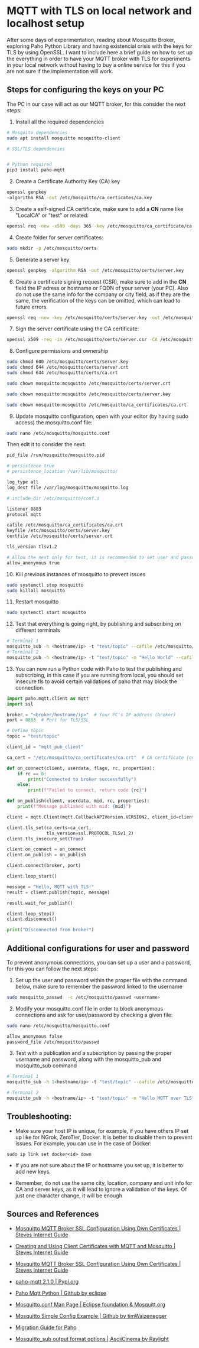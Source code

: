# MQTT with TLS on local network and localhost setup

After some days of experimentation, reading about Mosquitto Broker, exploring Paho Python Library and having existencial crisis with the keys for TLS by using OpenSSL. I want to include here a brief guide on how to set up the everything in order to have your MQTT broker with TLS for experiments in your local network without having to buy a online service for this if you are not sure if the implementation will work.

## Steps for configuring the keys on your PC

The PC in our case will act as our MQTT broker, for this consider the next steps:

1. Install all the required dependencies

~~~bash
# Mosquito dependencies
sudo apt install mosquitto mosquitto-client

# SSL/TLS dependencies


# Python required
pip3 install paho-mqtt
~~~

2. Create a Certificate Authority Key (CA) key

~~~bash
openssl genpkey 
-algorithm RSA -out /etc/mosquitto/ca_certicates/ca.key
~~~

3. Create a self-signed CA certificate, make sure to add a **CN** name like "LocalCA" or "test" or related:

~~~bash
openssl req -new -x509 -days 365 -key /etc/mosquitto/ca_certificate/ca.key -out /etc/mosquitto/certs/ca.crt
~~~

4. Create folder for server certificates:

~~~bash
sudo mkdir -p /etc/mosquitto/certs
~~~

5. Generate a server key

~~~bash
openssl genpkey -algorithm RSA -out /etc/mosquitto/certs/server.key
~~~

6. Create a certificate signing request (CSR), make sure to add in the **CN** field the IP adress or hostname or FQDN of your server (your PC). Also do not use the same info for the company or city field, as if they are the same, the verification of the keys can be omitted, which can lead to future errors.

~~~bash
openssl req -new -key /etc/mosquitto/certs/server.key -out /etc/mosquitto/certs/server.csr
~~~

7. Sign the server certificate using the CA certificate:

~~~bash
openssl x509 -req -in /etc/mosquitto/certs/server.csr -CA /etc/mosquitto/ca_certificates/ca.crt -CAkey /etc/mosquitto/certs/ca.key -CAcreateserial -out /etc/mosquitto/certs/server.crt -days 365
~~~

8. Configure permissions and ownership

~~~bash
sudo chmod 600 /etc/mosquitto/certs/server.key
sudo chmod 644 /etc/mosquitto/certs/server.crt
sudo chmod 644 /etc/mosquitto/certs/ca.crt

sudo chown mosquitto:mosquitto /etc/mosquitto/certs/server.crt

sudo chown mosquitto:mosquitto /etc/mosquitto/certs/server.key

sudo chown mosquitto:mosquitto /etc/mosquitto/ca_certificates/ca.crt
~~~

9. Update mosquitto configuration, open with your editor (by having sudo access) the mosquitto.conf file:

~~~bash
sudo nano /etc/mosquitto/mosquitto.conf
~~~

Then edit it to consider the next:

~~~bash
pid_file /run/mosquitto/mosquitto.pid

# persistence true
# persistence_location /var/lib/mosquitto/

log_type all
log_dest file /var/log/mosquitto/mosquitto.log

# include_dir /etc/mosquitto/conf.d

listener 8883
protocol mqtt

cafile /etc/mosquitto/ca_certificates/ca.crt
keyfile /etc/mosquitto/certs/server.key
certfile /etc/mosquitto/certs/server.crt

tls_version tlsv1.2

# Allow the next only for test, it is recommended to set user and password)
allow_anonymous true
~~~

10. Kill previous instances of mosquitto to prevent issues

~~~bash
sudo systemctl stop mosquitto
sudo killall mosquitto
~~~

11. Restart mosquitto

~~~bash
sudo systemctl start mosquitto
~~~

12. Test that everything is going right, by publishing and subscribing on different terminals

~~~bash
# Terminal 1
mosquitto_sub -h <hostname/ip> -t "test/topic" --cafile /etc/mosquitto/ca_certificates/ca.crt -p 8883
# Terminal 2
mosquitto_pub -h <hostname/ip> -t "test/topic" -m "Hello World" --cafile /etc/mosquitto/ca_certificates/ca.crt -p 8883
~~~

13. You can now run a Python code with Paho to test the publishing and subscribing, in this case if you are running from local, you should set insecure tls to avoid certain validations of paho that may block the connection.

~~~python
import paho.mqtt.client as mqtt
import ssl

broker = "<broker/hostname/ip>"  # Your PC's IP address (broker)
port = 8883  # Port for TLS/SSL

# Define topic
topic = "test/topic"

client_id = "mqtt_pub_client"

ca_cert = "/etc/mosquitto/ca_certificates/ca.crt"  # CA certificate (on Raspberry Pi)

def on_connect(client, userdata, flags, rc, properties):
    if rc == 0:
        print("Connected to broker successfully")
    else:
        print(f"Failed to connect, return code {rc}")

def on_publish(client, userdata, mid, rc, properties):
    print(f"Message published with mid: {mid}")

client = mqtt.Client(mqtt.CallbackAPIVersion.VERSION2, client_id=client_id)

client.tls_set(ca_certs=ca_cert,
               tls_version=ssl.PROTOCOL_TLSv1_2)
client.tls_insecure_set(True)

client.on_connect = on_connect
client.on_publish = on_publish

client.connect(broker, port)

client.loop_start()

message = "Hello, MQTT with TLS!"
result = client.publish(topic, message)

result.wait_for_publish()

client.loop_stop()
client.disconnect()

print("Disconnected from broker")
~~~

## Additional configurations for user and password

To prevent anonymous connections, you can set up a user and a password, for this you can follow the next steps:

1. Set up the user and password within the proper file with the command below, make sure to remember the password linked to the username

~~~bash
sudo mosquitto_passwd  -c /etc/mosquitto/passwd <username>
~~~

2. Modify your mosquitto.conf file in order to block anonymous connections and ask for user/password by checking a given file:

~~~bash
sudo nano /etc/mosquitto/mosquitto.conf
~~~

~~~bash
allow_anonymous false
password_file /etc/mosquitto/passwd
~~~

3. Test with a publication and a subscription by passing the proper username and password, along with the mosquitto_pub and mosquitto_sub command

~~~bash
# Terminal 1
mosquitto_sub -h 1<hostname/ip> -t "test/topic" --cafile /etc/mosquitto/certs/ca.crt -p 8883 -u <your_username> -P <your_password>

# Terminal 2
mosquitto_pub -h <hostname/ip> -t "test/topic" -m "Hello MQTT over TLS" --cafile /etc/mosquitto/certs/ca.crt -p 8883 -u <your_username> -P <your_password>

~~~



## Troubleshooting:

- Make sure your host IP is unique, for example, if you have others IP set up like for NGrok, ZeroTier, Docker. It is better to disable them to prevent issues. For example, you can use in the case of Docker:

~~~
sudo ip link set docker<id> down
~~~

- If you are not sure about the IP or hostname you set up, it is better to add new keys.

- Remember, do not use the same city, location, company and unit info for CA and server keys, as it will lead to ignore a validation of the keys. Of just one character change, it will be enough

## Sources and References

- [Mosquitto MQTT Broker SSL Configuration Using Own Certificates | Steves Internet Guide](http://www.steves-internet-guide.com/mosquitto-tls/)

- [Creating and Using Client Certificates with MQTT and Mosquitto | Steves Internet Guide](http://www.steves-internet-guide.com/creating-and-using-client-certificates-with-mqtt-and-mosquitto/)

- [Mosquitto MQTT Broker SSL Configuration Using Own Certificates | Steves Internet Guide](http://www.steves-internet-guide.com/mosquitto-tls/)

- [paho-mqtt 2.1.0 | Pypi.org](https://pypi.org/project/paho-mqtt/#tls-set)

- [Paho Mqtt Python | Github by eclipse](https://github.com/eclipse/paho.mqtt.python)

- [Mosquitto.conf Man Page | Eclipse foundation & Mosquitt.org](https://mosquitto.org/man/mosquitto-conf-5.html)

- [Mosquitto Simple Config Example | Github by timWaizenegger](https://mosquitto.org/man/mosquitto-conf-5.html)

- [Migration Guide for Paho](https://eclipse.dev/paho/files/paho.mqtt.python/html/migrations.html)

- [Mosquitto_sub output format options | AsciiCinema by Raylight](https://asciinema.org/a/82233)